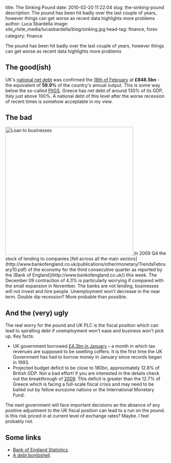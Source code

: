 title: The Sinking Pound
date: 2010-02-20 11:22:04
slug: the-sinking-pound
description: The pound has been hit badly over the last couple of years, however things can get worse as recent data highlights more problems
author: Luca Sbardella
image: $site_url$site_media/lucasbardella/blog/sinking.jpg
head-tag: finance, forex
category: finance

The pound has been hit badly over the last couple of years, however things can get worse as recent data highlights more problems

## The good(ish)

UK's [national net debt](http://en.wikipedia.org/wiki/Government_debt) was confirmed the [18th of February](http://www.statistics.gov.uk/cci/nugget.asp?id=206) at **£848.5bn** - the equivalent of **59.9%** of the country's annual output. This is some way below the so-called [PIIGS](http://en.wikipedia.org/wiki/PIIGS). Greece has net debt of around 130% of its GDP, Italy just above 100%. A national debt of this level after the worse recession of recent times is somehow acceptable in my view.

## The bad

<a href="#" class="thumbnail pull-right">
<img width=400 src="$site_url/media/lucasbardella/blog/loan-to-businesses.png" alt="Loan to businesses">
</a>
In 2009 Q4 the stock of lending to companies [fell across all the main sectors](http://www.bankofengland.co.uk/publications/other/monetary/TrendsFebruary10.pdf) of the economy for the third consecutive quarter as reported by the [Bank of England](http://www.bankofengland.co.uk/) this week.
The December 09 contraction of 4.3% is particularly worrying if compared with the small expansion in November. The banks are not lending, businesses will not invest and hire people. Unemployment won't decrease in the near term. Double dip recession? More probable than possible.

## And the (very) ugly

The real worry for the pound and UK PLC is the fiscal position which can lead to spiralling debt if unemployment won't ease and business won't pick up. Key facts:

 * UK government borrowed [£4.3bn in January](http://www.statistics.gov.uk/cci/nugget.asp?id=206) – a month in which tax revenues are supposed to be swelling coffers. It is the first time the UK Government has had to borrow money in January since records began in 1993.
 * Projected budget deficit to be close to 180bn, approximately 12.8% of British GDP. Not a bad effort!
 if you are interested in the details check out the breakthrough of [2009](http://budget.treasury.gov.uk/where_taxpayers_money_is_spent.htm). This deficit is greater than the 12.7% of Greece which is facing a full-scale fiscal crisis and may need to be bailed out by fellow eurozone nations or the International Monetary Fund.

The next government will face important decisions an the absence of any positive adjustment to the UK fiscal position can lead to a run on the pound. Is this risk priced in at current level of exchange rates? Maybe. I feel probably not.


## Some links

 * [Bank of England Statistics](http://www.bankofengland.co.uk/statistics/index.htm).
 * [A debt bombshell](http://www.debtbombshell.com/).

